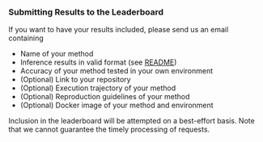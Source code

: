 ### Submitting Results to the Leaderboard

If you want to have your results included, please send us an email containing

- Name of your method
- Inference results in valid format (see [README](https://github.com/microsoft/OpenRCA?tab=readme-ov-file#%EF%B8%8F-evaluation))
- Accuracy of your method tested in your own environment
- (Optional) Link to your repository
- (Optional) Execution trajectory of your method
- (Optional) Reproduction guidelines of your method
- (Optional) Docker image of your method and environment

Inclusion in the leaderboard will be attempted on a best-effort basis. Note that we cannot guarantee the timely processing of requests.

